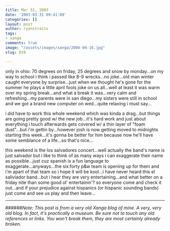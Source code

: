 ```yaml
---
title: Mar 31, 2003
date: '2003-03-31 09:41:00'
categories: []
layout: post
author: ryanstraits
tags:
- xanga
comments: true
image: "/assets/images/xanga/2004-04-16.jpg"
slug: 019

---
```

only in ohio: 70 degrees on friday, 25 degrees and snow by monday...on my way to school i think i passed like 8-9 wrecks...no joke...old man winter caught everyone by surprise...just when we thought he's gone for the summer he plays a little april fools joke on us all...well at least it was warm over my spring break...and what a break it was...very calm and refreshing...my parents were in san diego...my sisters were still in school and we got a brand new computer on wed...quite relaxing i must say...

<!-- break -->

i did have to work this whole weekend which was kinda a drag...but things are going pretty good w/ the new job...it's hard work and just about everything i touch afterwards gets covered w/ a thin layer of "foam dust"...but i'm gettin by...however josh is now getting moved to midnights starting this week...it's gonna be better for him because now he'll have some semblance of a life...so that's nice...

this weekend is the los salvadores concert...well actually the band's name is just salvador but i like to think of as many ways i can exaggerate their name as possible...just cuz spanish is a fun language to exaggerate...anyways...the six:forty p&amp;w team is opening up for them and i'm apart of that team so i hope it will be kool...i have never heard this el saliviador band...but i hear they are very entertaining...and what better on a friday nite than some good ol' entertainin'? so everyone come and check it out...and if your prejudice against hispanics (or hispanic sounding bands) just come and see us play and then leave...

---

######*Note: This post is from a very old Xanga blog of mine. A very, very old blog. In fact, it's practically a museum. Be sure not to touch any old references or links. You won't break them, they are most certainly already broken.*